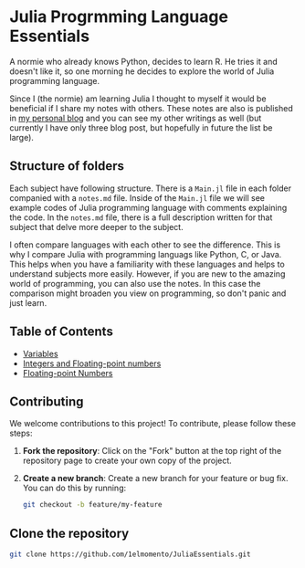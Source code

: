 # Julia Progrmming Language Essentials

A normie who already knows Python, decides to learn R. He tries it and doesn't like it, so one morning he decides to explore the world of Julia programming language.

Since I (the normie) am learning Julia I thought to myself it would be beneficial if I share my notes with others. These notes are also is published in [my personal blog](https://norme.breablog.dev) and you can see my other writings as well (but currently I have only three blog post, but hopefully in future the list be large). 

## Structure of folders
Each subject have following structure. There is a `Main.jl` file in each folder companied with a `notes.md` file. Inside of the `Main.jl` file we will see example codes of Julia programming language with comments explaining the code. In the `notes.md` file, there is a full description written for that subject that delve more deeper to the subject. 

I often compare languages with each other to see the difference. This is why I compare Julia with programming languags like Python, C, or Java. This helps when you have a familiarity with these languages and helps to understand subjects more easily. However, if you are new to the amazing world of programming, you can also use the notes. In this case the comparison might broaden you view on programming, so don't panic and just learn. 

## Table of Contents
- [Variables](001_Variables/notes.md)
- [Integers and Floating-point numbers](002_IntegersAndFloatingPointNumbers/notes.md)
- [Floating-point Numbers](003_FloatingPointNumbers/notes.md)

## Contributing

We welcome contributions to this project! To contribute, please follow these steps:

1. **Fork the repository**: Click on the "Fork" button at the top right of the repository page to create your own copy of the project.

2. **Create a new branch**: Create a new branch for your feature or bug fix. You can do this by running:
    ```bash
    git checkout -b feature/my-feature
    ```

## Clone the repository
```bash
git clone https://github.com/1elmomento/JuliaEssentials.git
```


